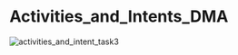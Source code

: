 # Activities_and_Intents_DMA


![activities_and_intent_task3](https://user-images.githubusercontent.com/47621924/113901079-3a3cb600-97ee-11eb-8bbd-be919f0e39ad.gif)
